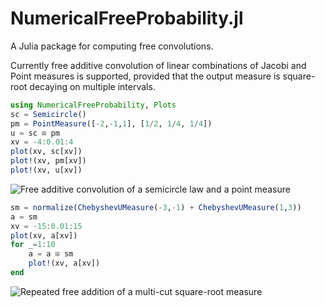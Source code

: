 # NumericalFreeProbability.jl
 A Julia package for computing free convolutions.

 Currently free additive convolution of linear combinations of Jacobi and Point measures is supported, provided that the output measure is square-root decaying on multiple intervals.



<!-- ## Measures
### Square-root & Jacobi measures
A Jacobi measure supported on $[a,b]$ with exponents $\alpha$ and $\beta$ is a measure of the form

$\mathrm{d} \mu = r(x) \frac{2(b-x)^{\beta}(x-a)^{\alpha}}{b-a} \mathrm{d} x$

where $r(x)$ is a function. A Square-root measure is the special case when $\alpha = \beta = \frac 12$.

To create a measure, we specify the support and the modification function. In the Jacobi case, we also specify the powers. -->

```julia
using NumericalFreeProbability, Plots
sc = Semicircle()
pm = PointMeasure([-2,-1,1], [1/2, 1/4, 1/4])
u = sc ⊞ pm
xv = -4:0.01:4
plot(xv, sc[xv])
plot!(xv, pm[xv])
plot!(xv, u[xv])
```
![Free additive convolution of a semicircle law and a point measure](semicirclepoint.png)


<!-- jm = normalize(JacobiMeasure(-1,2, 0.6, 0.4, x -> 1 + x^2)) -->


```julia
sm = normalize(ChebyshevUMeasure(-3,-1) + ChebyshevUMeasure(1,3))
a = sm
xv = -15:0.01:15
plot(xv, a[xv])
for _=1:10
    a = a ⊞ sm
    plot!(xv, a[xv])
end
```

![Repeated free addition of a multi-cut square-root measure](multisqrtcentrallimit.png)